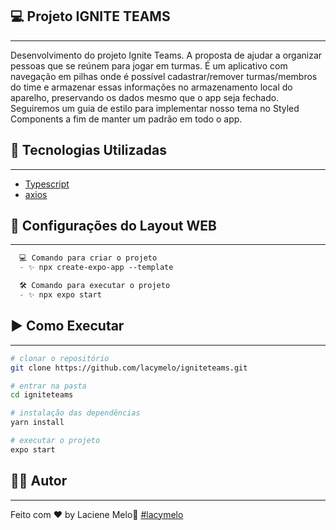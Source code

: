 <!-- <h1 align="center">
    <img alt="logo-hambre" title="Hambre Loja" src="src/assets/logo-hambre-readme.png" width="220px" />
</h1> -->


## 💻 Projeto IGNITE TEAMS

---

Desenvolvimento do projeto Ignite Teams. A proposta de ajudar a organizar pessoas que se reúnem para jogar em turmas. É um aplicativo com navegação em pilhas onde é possível cadastrar/remover turmas/membros do time e armazenar essas informações no armazenamento local do aparelho, preservando os dados mesmo que o app seja fechado. Seguiremos um guia de estilo para implementar nosso tema no Styled Components a fim de manter um padrão em todo o app.

## :rocket: Tecnologias Utilizadas
---

-  [Typescript](https://www.typescriptlang.org/)
-  [axios](https://github.com/axios/axios)

## 🔖 Configurações do Layout WEB

---
```cl
  💻 Comando para criar o projeto
  - ✨ npx create-expo-app --template

  🛠️ Comando para executar o projeto
  - ✨ npx expo start
```

## :arrow_forward: Como Executar

---

```bash
# clonar o repositório
git clone https://github.com/lacymelo/igniteteams.git

# entrar na pasta
cd igniteteams

# instalação das dependências
yarn install

# executar o projeto
expo start
```
## :man_student: Autor
---

Feito com ♥ by Laciene Melo:wave: [#lacymelo](https://github.com/lacymelo)
